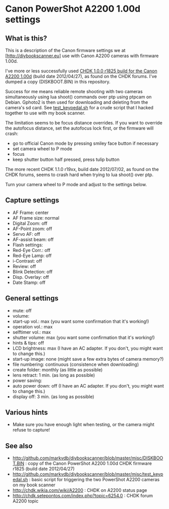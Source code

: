 Canon PowerShot A2200 1.00d settings
====================================

What is this?
-------------
This is a description of the Canon firmware settings we at [http://diybookscanner.eu] use with Canon A2200 cameras with firmware 1.00d.

I've more or less successfully used [CHDK 1.0.0 r1825 build for the Canon A2200 1.00d](https://github.com/markvdb/diybookscanner/blob/master/misc/DISKBOOT.BIN) (build date 2012/04/27), as found on the CHDK forums. I've dumped a copy (DISKBOOT.BIN) in this repository.

Success for me means reliable remote shooting with two cameras simultaneously using lua shoot() commands over ptp using ptpcam on Debian. Gphoto2 is then used for downloading and deleting from the camera's sd card. See [test_keypedal.sh](http://github.com/markvdb/diybookscanner/blob/master/misc/test_keypedal.sh) for a crude script that I hacked together to use with my book scanner.

The limitation seems to be focus distance overrides. If you want to override the autofocus distance, set the autofocus lock first, or the firmware will crash:
 * go to official Canon mode by pressing smiley face button if necessary
 * set camera wheel to P mode
 * focus
 * keep shutter button half pressed, press tulip button


The more recent CHDK 1.1.0 r19xx, build date 2012/07/02, as found on the CHDK forums, seems to crash hard when trying to lua shoot() over ptp.

Turn your camera wheel to P mode and adjust to the settings below.

Capture settings
----------------
* AF Frame: center
* AF Frame size: normal
* Digital Zoom: off
* AF-Point zoom: off
* Servo AF: off
* AF-assist beam: off
* Flash settings:
 * Red-Eye Corr.: off
 * Red-Eye Lamp: off
* i-Contrast: off
* Review: off
* Blink Detection: off
* Disp. Overlay: off
* Date Stamp: off

General settings
----------------
* mute: off
* volume:
 * start-up vol.: max (you want some confirmation that it's working!)
 * operation vol.: max
 * selftimer vol.: max
 * shutter volume: max (you want some confirmation that it's working!)
* hints & tips: off
* LCD brightness: max (I have an AC adapter. If you don't, you might want to change this.)
* start-up image: none (might save a few extra bytes of camera memory?)
* file numbering: continuous (consistence when downloading)
* create folder: monthly (as little as possible)
* lens retract: 1 min. (as long as possible)
* power saving:
 * auto power down: off (I have an AC adapter. If you don't, you might want to change this.)
 * display off: 3 min. (as long as possible)

Various hints
-------------
* Make sure you have enough light when testing, or the camera might refuse to capture!

See also
--------
* http://github.com/markvdb/diybookscanner/blob/master/misc/DISKBOOT.BIN : copy of the Canon PowerShot A2200 1.00d CHDK firmware r1825 (build date 2012/04/27)
* http://github.com/markvdb/diybookscanner/blob/master/misc/test_keypedal.sh : basic script for triggering the two PowerShot A2200 cameras on my book scanner
* http://chdk.wikia.com/wiki/A2200 : CHDK on A2200 status page
* http://chdk.setepontos.com/index.php?topic=6254.0 : CHDK forum A2200 topic